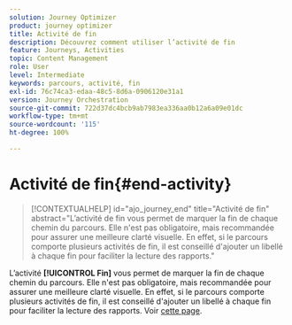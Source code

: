 ```yaml
---
solution: Journey Optimizer
product: journey optimizer
title: Activité de fin
description: Découvrez comment utiliser l’activité de fin
feature: Journeys, Activities
topic: Content Management
role: User
level: Intermediate
keywords: parcours, activité, fin
exl-id: 76c74ca3-edaa-48c5-8d6a-0906120e31a1
version: Journey Orchestration
source-git-commit: 722d37dc4bcb9ab7983ea336aa0b12a6a09e01dc
workflow-type: tm+mt
source-wordcount: '115'
ht-degree: 100%

---
```


# Activité de fin{#end-activity}

>[!CONTEXTUALHELP]
>id="ajo_journey_end"
>title="Activité de fin"
>abstract="L’activité de fin vous permet de marquer la fin de chaque chemin du parcours. Elle n&#39;est pas obligatoire, mais recommandée pour assurer une meilleure clarté visuelle. En effet, si le parcours comporte plusieurs activités de fin, il est conseillé d&#39;ajouter un libellé à chaque fin pour faciliter la lecture des rapports."

L’activité **[!UICONTROL Fin]** vous permet de marquer la fin de chaque chemin du parcours. Elle n&#39;est pas obligatoire, mais recommandée pour assurer une meilleure clarté visuelle. En effet, si le parcours comporte plusieurs activités de fin, il est conseillé d&#39;ajouter un libellé à chaque fin pour faciliter la lecture des rapports. Voir [cette page](../reports/live-report.md).

<!--
![](assets/journey54.png)
-->
